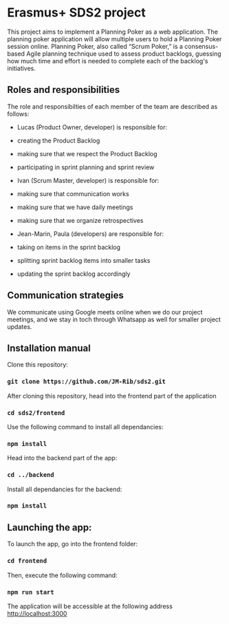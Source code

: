 # Erasmus+ SDS2 project 

This project aims to implement a Planning Poker as a web application.
The planning poker application will allow multiple users to hold a Planning Poker session online. Planning Poker, also called “Scrum Poker,” is a consensus-based Agile planning technique used to assess product backlogs, guessing how much time and effort is needed to complete each of the backlog's initiatives. 


## Roles and responsibilities 
The role and responsibilties of each member of the team are described as follows:
- Lucas (Product Owner, developer) is responsible for: 
 - creating the Product Backlog
 - making sure that we respect the Product Backlog
 - participating in sprint planning and sprint review

- Ivan (Scrum Master, developer) is responsible for: 
 - making sure that communication works
 - making sure that we have daily meetings
 - making sure that we organize retrospectives

- Jean-Marin, Paula (developers) are responsible for: 
 - taking on items in the sprint backlog
 - splitting sprint backlog items into smaller tasks
 - updating the sprint backlog accordingly 

## Communication strategies 
We communicate using Google meets online when we do our project meetings, and we stay in toch through Whatsapp as well for smaller project updates.

## Installation manual
Clone this repository:
### `git clone https://github.com/JM-Rib/sds2.git`

After cloning this repository, head into the frontend part of the application

### `cd sds2/frontend`

Use the following command to install all dependancies:

### `npm install`

Head into the backend part of the app:

### `cd ../backend`

Install all dependancies for the backend:

### `npm install`

## Launching the app:

To launch the app, go into the frontend folder:

### `cd frontend`

Then, execute the following command:

### `npm run start`

The application will be accessible at the following address [http://localhost:3000](http://localhost:3000) 
